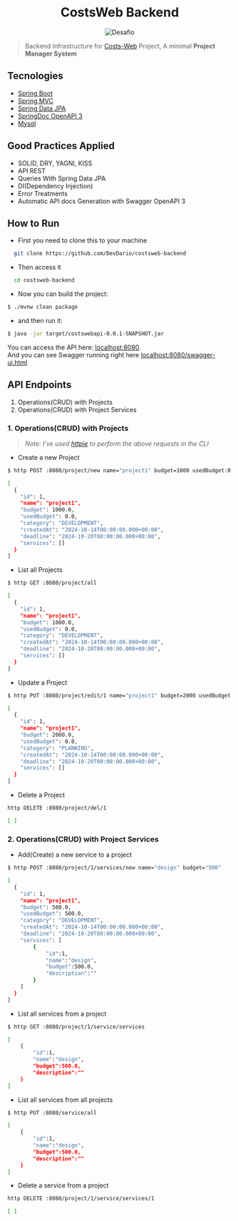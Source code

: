 <h1 align="center">
  CostsWeb Backend
</h1>

<p align="center">
 <img src="https://img.shields.io/static/v1?label=Purpose&message=Backend Infrastructure for a Frontend Project &color=8257E5&labelColor=000000" alt="Desafio" />
</p>

> Backend Infrastructure for [Costs-Web]([https://github.com/DevDario/Costs-Web) Project, A minimal **Project Manager System**

## Tecnologies

- [Spring Boot](https://spring.io/projects/spring-boot)
- [Spring MVC](https://docs.spring.io/spring-framework/reference/web/webmvc.html)
- [Spring Data JPA](https://spring.io/projects/spring-data-jpa)
- [SpringDoc OpenAPI 3](https://springdoc.org/v2/#spring-webflux-support)
- [Mysql](https://dev.mysql.com/downloads/)

## Good Practices Applied

- SOLID, DRY, YAGNI, KISS
- API REST
- Queries With Spring Data JPA
- DI(Dependency Injection)
- Error Treatments
- Automatic API docs Generation with Swagger OpenAPI 3

## How to Run 

- First you need to clone this to your machine
```bash
  git clone https://github.com/DevDario/costsweb-backend
```

- Then access it
```bash
  cd costsweb-backend
```

- Now you can build the project:
```bash
$ ./mvnw clean package
```
- and then run it:
```bash
$ java -jar target/costswebapi-0.0.1-SNAPSHOT.jar
```

You can access the API here: [localhost:8080](http://localhost:8080). <br>
And you can see Swagger running right here [localhost:8080/swagger-ui.html](http://localhost:8080/swagger-ui.html)

## API Endpoints
1. Operations(CRUD) with Projects
2. Operations(CRUD) with Project Services

### 1. Operations(CRUD) with Projects

> _Note: I've used [httpie](https://httpie.io) to perform the above requests in the CLI_

- Create a new Project
```bash
$ http POST :8080/project/new name="project1" budget=1000 usedBudget:0.0 category:"DEVELOPMENT" deadline:"2024-10-14T00:00:00.000+00:00"

[
  {
    "id": 1,
	"name": "project1",
	"budget": 1000.0,
	"usedBudget": 0.0,
	"category": "DEVELOPMENT",
	"createdAt": "2024-10-14T00:00:00.000+00:00",
	"deadline": "2024-10-20T00:00:00.000+00:00",
	"services": []
  }
]
```

- List all Projects
```bash
$ http GET :8080/project/all

[
  {
    "id": 1,
	"name": "project1",
	"budget": 1000.0,
	"usedBudget": 0.0,
	"category": "DEVELOPMENT",
	"createdAt": "2024-10-14T00:00:00.000+00:00",
	"deadline": "2024-10-20T00:00:00.000+00:00",
	"services": []
  }
]
```

- Update a Project
```bash
$ http PUT :8080/project/edit/1 name="project1" budget=2000 usedBudget:0.0 category:"PLANNING" deadline:"2024-10-14T00:00:00.000+00:00"

[
  {
    "id": 1,
	"name": "project1",
	"budget": 2000.0,
	"usedBudget": 0.0,
	"category": "PLANNING",
	"createdAt": "2024-10-14T00:00:00.000+00:00",
	"deadline": "2024-10-20T00:00:00.000+00:00",
	"services": []
  }
]

```

- Delete a Project
```bash
http DELETE :8080/project/del/1

[ ]
```

### 2. Operations(CRUD) with Project Services

- Add(Create) a new service to a project
```bash
$ http POST :8080/project/1/services/new name="design" budget="500"

[
  {
    "id": 1,
	"name": "project1",
	"budget": 500.0,
	"usedBudget": 500.0,
	"category": "DEVELOPMENT",
	"createdAt": "2024-10-14T00:00:00.000+00:00",
	"deadline": "2024-10-20T00:00:00.000+00:00",
	"services": [
	    {
	        "id":1,
	        "name":"design",
	        "budget":500.0,
	        "description":""
	    }
	]
  }
]
```

- List all services from a project
```bash
$ http GET :8080/project/1/service/services

[
    {
	    "id":1,
	    "name":"design",
	    "budget":500.0,
	    "description":""
	}
]
```

- List all services from all projects
```bash
$ http PUT :8080/service/all

[
    {
	    "id":1,
	    "name":"design",
	    "budget":500.0,
	    "description":""
	}
]

```

- Delete a service from a project
```bash
http DELETE :8080/project/1/service/services/1

[ ]
```
